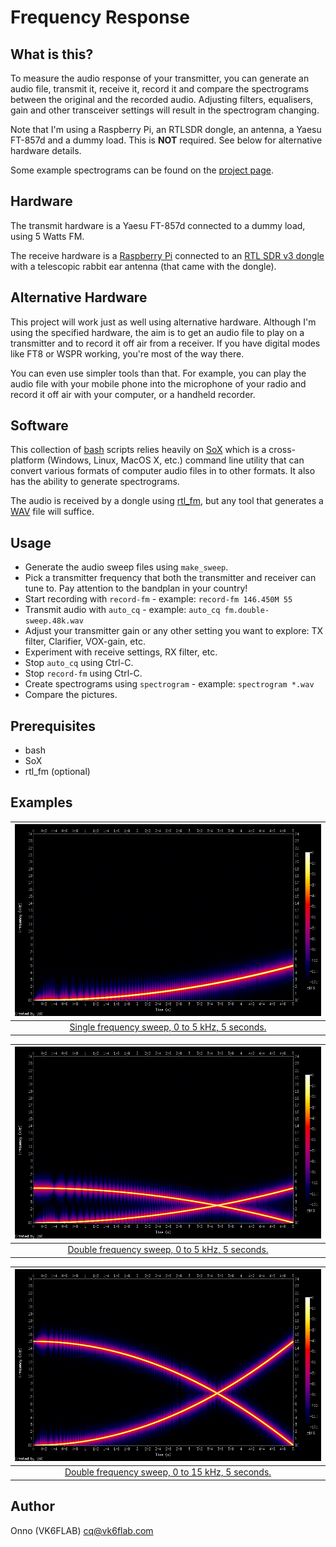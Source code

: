 # Frequency Response

## What is this?

To measure the audio response of your transmitter, you can generate an audio file, transmit it, receive it, record it and compare the spectrograms between the original and the recorded audio. Adjusting filters, equalisers, gain and other transceiver settings will result in the spectrogram changing.

Note that I'm using a Raspberry Pi, an RTLSDR dongle, an antenna, a Yaesu FT-857d and a dummy load. This is **NOT** required. See below for alternative hardware details.

Some example spectrograms can be found on the [project page](https://projects.vk6flab.com/projects/rtl-sdr-projects/frequency-response).

## Hardware

The transmit hardware is a Yaesu FT-857d connected to a dummy load, using 5 Watts FM.

The receive hardware is a [Raspberry Pi](https://www.raspberrypi.org/) connected to an [RTL SDR v3 dongle](https://www.rtl-sdr.com/rtl-sdr-blog-v-3-dongles-user-guide/) with a telescopic rabbit ear antenna (that came with the dongle).

## Alternative Hardware

This project will work just as well using alternative hardware. Although I'm using the specified hardware, the aim is to get an audio file to play on a transmitter and to record it off air from a receiver. If you have digital modes like FT8 or WSPR working, you're most of the way there.

You can even use simpler tools than that. For example, you can play the audio file with your mobile phone into the microphone of your radio and record it off air with your computer, or a handheld recorder.

## Software

This collection of [bash](https://tiswww.case.edu/php/chet/bash/bashtop.html) scripts relies heavily on [SoX](http://sox.sourceforge.net/) which is a cross-platform (Windows, Linux, MacOS X, etc.) command line utility that can convert various formats of computer audio files in to other formats. It also has the ability to generate spectrograms.

The audio is received by a dongle using [rtl_fm](http://kmkeen.com/rtl-demod-guide/), but any tool that generates a [WAV](https://en.wikipedia.org/wiki/WAV) file will suffice.

## Usage

- Generate the audio sweep files using `make_sweep`.
- Pick a transmitter frequency that both the transmitter and receiver can tune to. Pay attention to the bandplan in your country!
- Start recording with `record-fm` - example: `record-fm 146.450M 55`
- Transmit audio with `auto_cq` - example: `auto_cq fm.double-sweep.48k.wav`
- Adjust your transmitter gain or any other setting you want to explore: TX filter, Clarifier, VOX-gain, etc.
- Experiment with receive settings, RX filter, etc.
- Stop `auto_cq` using Ctrl-C.
- Stop `record-fm` using Ctrl-C.
- Create spectrograms using `spectrogram` - example: `spectrogram *.wav`
- Compare the pictures.

## Prerequisites

- bash
- SoX
- rtl_fm (optional)

## Examples

| ![Single frequency sweep, 0 to 5 kHz, 5 seconds.](examples/sweep.48k.png) |
|:--:|
| [Single frequency sweep, 0 to 5 kHz, 5 seconds.](examples/sweep.48k.wav?raw=true) |

| ![Double frequency sweep, 0 to 5 kHz, 5 seconds.](examples/double-sweep.48k.png) |
|:--:|
| [Double frequency sweep, 0 to 5 kHz, 5 seconds.](examples/double-sweep.48k.wav?raw=true) |

| ![Double frequency sweep, 0 to 15 kHz, 5 seconds.](examples/fm.double-sweep.48k.png) |
|:--:|
| [Double frequency sweep, 0 to 15 kHz, 5 seconds.](examples/fm.double-sweep.48k.wav?raw=true) |

## Author

Onno (VK6FLAB) [cq@vk6flab.com](mailto:cq@vk6flab.com)
